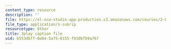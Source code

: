 ```yaml
---
content_type: resource
description: ''
file: https://ol-ocw-studio-app-production.s3.amazonaws.com/courses/2-003sc-engineering-dynamics-fall-2011/b553dbff0e045a758155f910bfb9a767_fZKrUgm9R1o.vtt
file_type: application/x-subrip
resourcetype: Other
title: 3play caption file
uid: b553dbff-0e04-5a75-8155-f910bfb9a767
---
```

